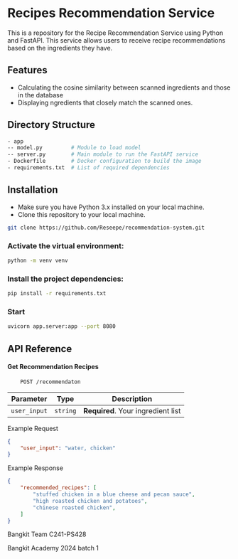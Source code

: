 # Recipes Recommendation Service

This is a repository for the Recipe Recommendation Service using Python and FastAPI. This service allows users to receive recipe recommendations based on the ingredients they have.

## Features

- Calculating the cosine similarity between scanned ingredients and those in the database
- Displaying ngredients that closely match the scanned ones.

## Directory Structure

```bash
- app               
-- model.py         # Module to load model
-- server.py        # Main module to run the FastAPI service
- Dockerfile        # Docker configuration to build the image
- requirements.txt  # List of required dependencies
```

## Installation

- Make sure you have Python 3.x installed on your local machine.
- Clone this repository to your local machine.

```bash
git clone https://github.com/Reseepe/recommendation-system.git
```

### Activate the virtual environment: 

```bash
python -m venv venv
```

### Install the project dependencies:

```bash
pip install -r requirements.txt
```

### Start

```bash
uvicorn app.server:app --port 8080
```


## API Reference

#### Get Recommendation Recipes

```
    POST /recommendaton
```

| Parameter | Type | Description |
| --------- | ---- | ----------- |
| `user_input` | `string` | **Required**. Your ingredient list |

Example Request

```json
{
    "user_input": "water, chicken"
}
```

Example Response

```json
{
    "recommended_recipes": [
        "stuffed chicken in a blue cheese and pecan sauce",
        "high roasted chicken and potatoes",
        "chinese roasted chicken",
    ]
}
```

Bangkit Team C241-PS428

Bangkit Academy 2024 batch 1
